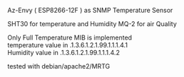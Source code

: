 
Az-Envy ( ESP8266-12F ) as SNMP Temperature Sensor

SHT30 for temperature and Humidity
MQ-2  for air Quality

Only Full Temperature MIB is implemented <BR>
temperature value in .1.3.6.1.2.1.99.1.1.1.4.1<BR>
Humidity    value in .1.3.6.1.2.1.99.1.1.1.4.2

tested with debian/apache2/MRTG
